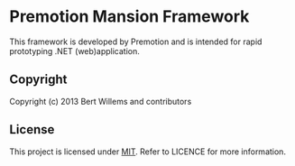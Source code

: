 # Premotion Mansion Framework

This framework is developed by Premotion and is intended for rapid prototyping .NET (web)application.

## Copyright

Copyright (c) 2013 Bert Willems and contributors

## License

This project is licensed under [MIT](http://www.opensource.org/licenses/mit-license.php "Read more about the MIT license form"). Refer to LICENCE for more information.
